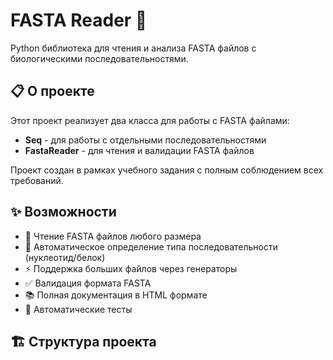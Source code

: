 # FASTA Reader 🧬

Python библиотека для чтения и анализа FASTA файлов с биологическими последовательностями.

## 📋 О проекте

Этот проект реализует два класса для работы с FASTA файлами:
- **Seq** - для работы с отдельными последовательностями
- **FastaReader** - для чтения и валидации FASTA файлов

Проект создан в рамках учебного задания с полным соблюдением всех требований.

## ✨ Возможности

- 📁 Чтение FASTA файлов любого размера
- 🧬 Автоматическое определение типа последовательности (нуклеотид/белок)
- ⚡ Поддержка больших файлов через генераторы
- ✅ Валидация формата FASTA
- 📚 Полная документация в HTML формате
- 🧪 Автоматические тесты

## 🏗️ Структура проекта
